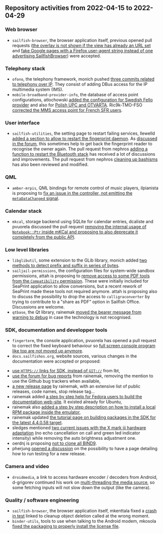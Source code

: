 Repository activities from 2022-04-15 to 2022-04-29
---------------------------------------------------

### Web browser

* `sailfish-browser`, the browser application itself, previous opened pull requests ([the overlay is not shown if the view has already an URL set](https://github.com/sailfishos/sailfish-browser/pull/996) and [fake Google pages with a Firefox user-agent string instead of one advertising SailfishBrowser](https://github.com/sailfishos/sailfish-browser/pull/997)) were accepted.

### Telephony stack

* `ofono`, the telephony framework, monich pushed [three commits related to telephony over IP](https://github.com/sailfishos/ofono/pull/33). They consist of adding DBus access for the IP multimedia system (IMS).
* `mobile-broadband-provider-info`, the database of access point configurations, atlochowski [added the configuration for Swedish Fello provider](https://github.com/sailfishos/mobile-broadband-provider-info/pull/3) and also for [Polish UPC and OTVARTA](https://github.com/sailfishos/mobile-broadband-provider-info/pull/4). Ric9k-TMO-FSO [corrected the MMS access point for French SFR users](https://github.com/sailfishos/mobile-broadband-provider-info/pull/5).

### User interface

* `sailfish-utilities`, the setting page to restart failing services, llewelld [added a section to allow to restart the fingerprint daemon](https://github.com/sailfishos/sailfish-utilities/pull/62). As [discussed in the forum](https://forum.sailfishos.org/t/fingerprint-record-lost-randomly/6283/81), this sometimes help to get back the fingerprint reader to recognise the owner again. The pull request from nephros [adding a function to restart the Bluetooth stack](https://github.com/sailfishos/sailfish-utilities/pull/54) has received a lot of discussions and improvements. The pull request from nephros [cleaning up bashisms](https://github.com/sailfishos/sailfish-utilities/pull/55) has also been reviewed and modified.

### QML

* `amber-mrpis`, QML bindings for remote control of music players, ilpianista is proposing to [fix an issue in the controller, not emitting the `metaDataChanged` signal](https://github.com/sailfishos/amber-mpris/pull/10).

### Calendar stack

* `mkcal`, storage backend using SQLite for calendar entries, dcaliste and pvuorela discussed the pull request [removing the internal usage of `Notebook::Ptr` inside mKCal and proposing to also deprecate it completely from the public API](https://github.com/sailfishos/mkcal/pull/30).

### Low level libraries

* `libglibutil`, some extension to the GLib library, monich added [two methods to detect prefix and suffix in series of bytes](https://github.com/sailfishos/libglibutil/commit/ac6033851ca093bb3618557054a25d1c172ddc34).
* `sailjail-permissions`, the configuration files for system-wide sandbox permissions, attah is proposing to [remove access to some PDF tools from the `Compatibility` permission](https://github.com/sailfishos/sailjail-permissions/pull/123). These were initially included for SeaPrint application to allow conversions, but a recent rework of SeaPrint made these tools not required anymore. attah is proposing also to discuss the possibility to drop the access to `calligraconverter` by trying to contribute to a "share as PDF" option in Sailfish Office. Discussions are welcome.
* `qtbase`, the Qt library, rainemak [moved the bearer message from warning to debug](https://github.com/sailfishos/qtbase/pull/9) in case the technology is not recognised.

### SDK, documentation and developper tools

* `fingerterm`, the console application, pvuorela has opened a pull request to correct the fixed keyboard behaviour so [full screen console program like top are not moved up anymore](https://github.com/sailfishos/fingerterm/pull/4).
* `docs.sailfishos.org`, website sources, various changes in the documentation were accepted or proposed:
 - [use `HTTPS://` links for SDK, instead of `GIT://`](https://github.com/sailfishos/docs.sailfishos.org/pull/29) from lbt,
 - [use the forum for bug reports](https://github.com/sailfishos/docs.sailfishos.org/pull/67) from rainemak, removing the mention to use the Github bug trackers when available,
 - [a new release page](https://github.com/sailfishos/docs.sailfishos.org/pull/68) by rainemak, with an extensive list of public releases, code names, stop release tag…
 - rainemak added [a step by step help for Fedora users to build the documentation web-site](https://github.com/sailfishos/docs.sailfishos.org/pull/69). It existed already for Ubuntu,
 - rainemak also [added a step by step description on how to install a local RPM package inside the emulator](https://github.com/sailfishos/docs.sailfishos.org/pull/71),
 - rainemak updated [the tutorial page on building packages in the SDK for the latest 4.4.0.58 target](https://github.com/sailfishos/docs.sailfishos.org/pull/72).
 - sledges mentioned [two current issues with the X mark iii hardware adaptation](https://github.com/sailfishos/docs.sailfishos.org/pull/73) (no echo cancellation on call and green led indicator intensity) while removing the auto brightness adjustment one.
 - oerdnj is proposing [not to clone all BIND9](https://github.com/sailfishos/docs.sailfishos.org/issues/66).
 - pherjung [opened a discussion](https://github.com/sailfishos/docs.sailfishos.org/issues/70) on the possibility to have a page detailing how to run testing for a new release.

### Camera and video
* `droidmedia`, a link to access hardware encoder / decoders from Android, d-grigorev continued his work on [multi-threading the media source](https://github.com/sailfishos/droidmedia/pull/101), so some fetching inputs will not slow down the output (like the camera).

### Quality / software engineering

* `sailfish-browser`, the browser application itself, mkenttala fixed a [crash in test](https://github.com/sailfishos/sailfish-browser/pull/995) linked to cleanup object deletion called at the wrong moment.
* `binder-utils`, tools to use when talking to the Android modem, mkosola [fixed the packaging to properly install the license file](https://github.com/sailfishos/binder-utils/pull/4).